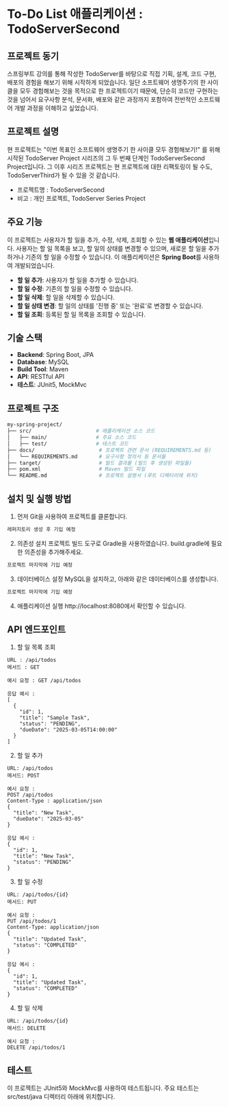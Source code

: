 # To-Do List 애플리케이션 : TodoServerSecond

## 프로젝트 동기
스프링부트 강의를 통해 작성한 TodoServer를 바탕으로 직접 기획, 설계, 코드 구현, 배포의 경험을 해보기 위해 시작하게 되었습니다. 일단 소프트웨어 생명주기의 한 사이클을 모두 경험해보는 것을 목적으로 한 프로젝트이기 때문에, 단순히 코드만 구현하는 것을 넘어서 요구사항 분석, 문서화, 배포와 같은 과정까지 포함하여 전반적인 소프트웨어 개발 과정을 이해하고 싶었습니다.

## 프로젝트 설명
현 프로젝트는 "이번 목표인 소프트웨어 생명주기 한 사이클 모두 경험해보기!"
를 위해 시작된 TodoServer Project 시리즈의 그 두 번째 단계인 TodoServerSecond Project입니다.
그 이후 시리즈 프로젝트는 현 프로젝트에 대한 리팩토링이 될 수도, TodoServerThird가 될 수 있을 것 같습니다.

- 프로젝트명 : TodoServerSecond
- 비고 : 개인 프로젝트, TodoServer Series Project

## 주요 기능
이 프로젝트는 사용자가 할 일을 추가, 수정, 삭제, 조회할 수 있는 **웹 애플리케이션**입니다. 사용자는 할 일 목록을 보고, 할 일의 상태를 변경할 수 있으며, 새로운 할 일을 추가하거나 기존의 할 일을 수정할 수 있습니다. 이 애플리케이션은 **Spring Boot**를 사용하여 개발되었습니다.

- **할 일 추가**: 사용자가 할 일을 추가할 수 있습니다.
- **할 일 수정**: 기존의 할 일을 수정할 수 있습니다.
- **할 일 삭제**: 할 일을 삭제할 수 있습니다.
- **할 일 상태 변경**: 할 일의 상태를 '진행 중' 또는 '완료'로 변경할 수 있습니다.
- **할 일 조회**: 등록된 할 일 목록을 조회할 수 있습니다.

## 기술 스택

- **Backend**: Spring Boot, JPA
- **Database**: MySQL
- **Build Tool**: Maven
- **API**: RESTful API
- **테스트**: JUnit5, MockMvc

## 프로젝트 구조

```bash
my-spring-project/
├── src/                     # 애플리케이션 소스 코드
│   ├── main/                # 주요 소스 코드
│   ├── test/                # 테스트 코드
├── docs/                     # 프로젝트 관련 문서 (REQUIREMENTS.md 등)
│   └── REQUIREMENTS.md       # 요구사항 정의서 등 문서들
├── target/                   # 빌드 결과물 (빌드 후 생성된 파일들)
├── pom.xml                   # Maven 빌드 파일
└── README.md                 # 프로젝트 설명서 (루트 디렉터리에 위치)
```

## 설치 및 실행 방법

1. 먼저 Git을 사용하여 프로젝트를 클론합니다.

```bash
레퍼지토리 생성 후 기입 예정
```

2. 의존성 설치
프로젝트 빌드 도구로 Gradle을 사용하였습니다. build.gradle에 필요한 의존성을 추가해주세요.
```bash
프로젝트 마지막에 기입 예정
```

3. 데이터베이스 설정
MySQL을 설치하고, 아래와 같은 데이터베이스를 생성합니다.

```bash
프로젝트 마지막에 기입 예정
```
4. 애플리케이션 실행
http://localhost:8080에서 확인할 수 있습니다.

## API 엔드포인트
1. 할 일 목록 조회

```
URL : /api/todos
메서드 : GET

예시 요청 : GET /api/todos

응답 예시 : 
[
  {
    "id": 1,
    "title": "Sample Task",
    "status": "PENDING",
    "dueDate": "2025-03-05T14:00:00"
  }
]

```


2. 할 일 추가

```
URL: /api/todos
메서드: POST

예시 요청 : 
POST /api/todos
Content-Type : application/json
{
  "title": "New Task",
  "dueDate": "2025-03-05"
}

응답 예시 : 
{
  "id": 1,
  "title": "New Task",
  "status": "PENDING"
}
```

3. 할 일 수정
```
URL: /api/todos/{id}
메서드: PUT

예시 요청 : 
PUT /api/todos/1
Content-Type: application/json
{
  "title": "Updated Task",
  "status": "COMPLETED"
}

응답 예시 : 
{
  "id": 1,
  "title": "Updated Task",
  "status": "COMPLETED"
}
```

4. 할 일 삭제
```
URL: /api/todos/{id}
메서드: DELETE

예시 요청 : 
DELETE /api/todos/1
```



## 테스트
이 프로젝트는 JUnit5와 MockMvc를 사용하여 테스트됩니다. 주요 테스트는 src/test/java 디렉터리 아래에 위치합니다. 